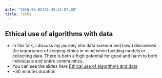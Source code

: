 ```yaml
---
date: "2016-05-05T21:48:51-07:00"
title: Talks
---
```


## Ethical use of algorithms with data

- In this talk, I discuss my journey into data science and how I discovered the importance of keeping ethics in mind when building models or collecting data.  There is both a high potential for good and harm to both individuals and entire communities.  
- You can see the slides here [Ethical use of algorithms and data](https://docs.google.com/presentation/d/1QMtzOeran4IbP0_e5ZIG3EuD59I506kO_dokiHHjPUA/edit?usp=sharing)
- ~30 minutes duration
